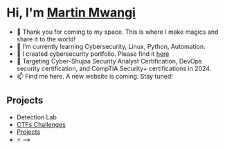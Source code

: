 # Hi, I'm <a href="https://linkedin.com/in/martin-mwangi-njoroge" class="no-underline" >Martin Mwangi</a>

- 👀 Thank you for coming to my space. This is where I make magics and share it to the world!
- 🌱 I’m currently learning Cybersecurity, Linux, Python, Automation.
- 💞️ I created cybersecurity portfolio. Please find it <a href="https://github.com/martin650/Cyber-Shujaa-Security-Analyst-Track" class="no-underline">here</a>
- 🎯 Targeting Cyber-Shujaa Security Analyst Certification, DevOps security certification, and CompTIA Security+ certifications in 2024.
- 📫 Find me here. A new website is coming. Stay tuned!

## Projects
- Detection Lab
- <a href='https://github.com/martin650/CTFs-Challenges'>CTFs Challenges</a>
- <a href='https://github.com/martin650/Projects'>Projects </a>
- ⚡ 
-->
